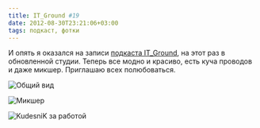 ```yaml
---
title: IT_Ground #19
date: 2012-08-30T23:21:06+03:00
tags: подкаст, фотки
---
```


И опять я оказался на записи [подкаста IT_Ground](http://itground.by/Podcast/019), на этот раз в обновленной студии. Теперь все модно и красиво, есть куча проводов и даже микшер. Приглашаю всех полюбоваться.

![Общий вид](http://a51056ce8d9b948fb69e-8de36eb37b2366f5a76a776c3dee0b32.r42.cf1.rackcdn.com/itground19_1.jpg "Общий вид")

![Микшер](http://a51056ce8d9b948fb69e-8de36eb37b2366f5a76a776c3dee0b32.r42.cf1.rackcdn.com/itground19_2.jpg "Микшер")

![KudesniK за работой](http://a51056ce8d9b948fb69e-8de36eb37b2366f5a76a776c3dee0b32.r42.cf1.rackcdn.com/itground19_3.jpg "KudesniK за работой")